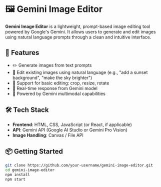 # 🖼️ Gemini Image Editor

**Gemini Image Editor** is a lightweight, prompt-based image editing tool powered by Google's Gemini. It allows users to generate and edit images using natural language prompts through a clean and intuitive interface.

## 🚀 Features

- ✏️ Generate images from text prompts  
- 🎨 Edit existing images using natural language (e.g., "add a sunset background", "make the sky brighter")  
- 🔄 Support for basic editing: crop, resize, rotate  
- 💬 Real-time response from Gemini model  
- 🧠 Powered by Gemini multimodal capabilities

## 🛠️ Tech Stack

- **Frontend**: HTML, CSS, JavaScript (or React, if applicable)  
- **API**: Gemini API (Google AI Studio or Gemini Pro Vision)  
- **Image Handling**: Canvas / File API

## 📦 Getting Started

```bash
git clone https://github.com/your-username/gemini-image-editor.git
cd gemini-image-editor
npm install
npm start

